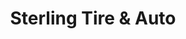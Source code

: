 ---
title: "Sterling Tire & Auto"
url: /sterling-heights/sterling-tire-and-auto/
shop: car repair
---